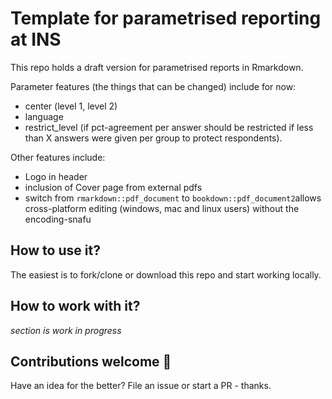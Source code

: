 # Template for parametrised reporting at INS

This repo holds a draft version for parametrised reports in Rmarkdown.  

Parameter features (the things that can be changed) include for now:  

 - center (level 1, level 2)
 - language
 - restrict_level (if pct-agreement per answer should be restricted if less than X answers were given per group to protect respondents). 
 
 Other features include:  
 
 - Logo in header 
 - inclusion of Cover page from external pdfs 
 - switch from `rmarkdown::pdf_document` to `bookdown::pdf_document2`allows cross-platform editing (windows, mac and linux users) without the encoding-snafu  
 
 
 ## How to use it? 
 
 The easiest is to fork/clone or download this repo and start working locally. 
 
 ## How to work with it?
 
 *section is work in progress*
 
 
 ## Contributions welcome 👋
 
 Have an idea for the better? File an issue or start a PR - thanks. 
 
 
